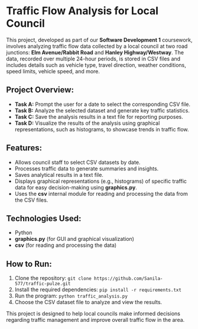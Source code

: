 # Traffic Flow Analysis for Local Council

This project, developed as part of our **Software Development 1** coursework, involves analyzing traffic flow data collected by a local council at two road junctions: **Elm Avenue/Rabbit Road** and **Hanley Highway/Westway**. The data, recorded over multiple 24-hour periods, is stored in CSV files and includes details such as vehicle type, travel direction, weather conditions, speed limits, vehicle speed, and more.

## Project Overview:
- **Task A:** Prompt the user for a date to select the corresponding CSV file.
- **Task B:** Analyze the selected dataset and generate key traffic statistics. 
- **Task C:** Save the analysis results in a text file for reporting purposes.
- **Task D:** Visualize the results of the analysis using graphical representations, such as histograms, to showcase trends in traffic flow.

## Features:
- Allows council staff to select CSV datasets by date.
- Processes traffic data to generate summaries and insights.
- Saves analytical results in a text file.
- Displays graphical representations (e.g., histograms) of specific traffic data for easy decision-making using **graphics.py**.
- Uses the **csv** internal module for reading and processing the data from the CSV files.

## Technologies Used:
- Python
- **graphics.py** (for GUI and graphical visualization)
- **csv** (for reading and processing the data)

## How to Run:
1. Clone the repository: `git clone https://github.com/Sanila-577/traffic-pulze.git`
2. Install the required dependencies: `pip install -r requirements.txt`
3. Run the program: `python traffic_analysis.py`
4. Choose the CSV dataset file to analyze and view the results.

This project is designed to help local councils make informed decisions regarding traffic management and improve overall traffic flow in the area.
